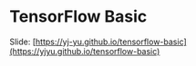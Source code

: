 # TensorFlow Basic

Slide: [https://yj-yu.github.io/tensorflow-basic](https://yjyu.github.io/tensorflow-basic)



